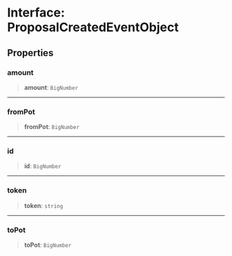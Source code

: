 # Interface: ProposalCreatedEventObject

## Properties

### amount

> **amount**: `BigNumber`

***

### fromPot

> **fromPot**: `BigNumber`

***

### id

> **id**: `BigNumber`

***

### token

> **token**: `string`

***

### toPot

> **toPot**: `BigNumber`

